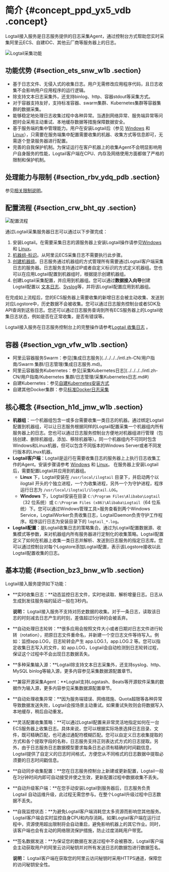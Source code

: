 # 简介 {#concept_ppd_yx5_vdb .concept}

Logtail接入服务是日志服务提供的日志采集Agent，通过控制台方式帮助您实时采集阿里云ECS、自建IDC、其他云厂商等服务器上的日志。

![](images/2650_zh-CN.png "Logtail采集功能")

## 功能优势 {#section_ets_snw_w1b .section}

-   基于日志文件、无侵入式的收集日志。用户无需修改应用程序代码，且日志收集不会影响用户应用程序的运行逻辑。
-   除支持文本日志采集外，还支持binlog、http、容器stdout等采集方式。
-   对于容器支持友好，支持标准容器、swarm集群、Kubernetes集群等容器集群的数据采集。
-   能够稳定地处理日志收集过程中各种异常。当遇到网络异常、服务端异常等问题时会采用主动重试、本地缓存数据等措施保障数据安全。
-   基于服务端的集中管理能力。用户在安装Logtail后（参见 [Windows](intl.zh-CN/用户指南/Logtail采集/安装/Windows.md) 和 [Linux](intl.zh-CN/用户指南/Logtail采集/安装/Linux.md)），只需要在服务端集中配置需要收集的机器、收集方式等信息即可，无需逐个登录服务器进行配置。
-   完善的自我保护机制。为保证运行在客户机器上的收集Agent不会明显影响用户自身服务的性能，Logtail客户端在CPU、内存及网络使用方面都做了严格的限制和保护机制。

## 处理能力与限制 {#section_rbv_ydq_pdb .section}

参见[相关限制说明](intl.zh-CN/用户指南/Logtail采集/相关限制说明.md)。

## 配置流程 {#section_crw_bht_qy .section}

![](images/2652_zh-CN.png "配置流程")

通过Logtail采集服务器日志可以通过以下步骤完成：

1.  安装Logtail。在需要采集日志的源服务器上安装Logtail操作请参见[Windows](intl.zh-CN/用户指南/Logtail采集/安装/Windows.md) 和 [Linux](intl.zh-CN/用户指南/Logtail采集/安装/Linux.md)。
2.  [机器组-标识](intl.zh-CN/用户指南/Logtail采集/机器组/机器组-标识.md)。从阿里云ECS采集日志不需要执行此步骤。
3.  [创建机器组](intl.zh-CN/用户指南/Logtail采集/机器组/创建机器组.md)。日志服务通过机器组的方式管理所有需要通过Logtail客户端采集日志的服务器。日志服务支持通过IP或者自定义标识的方式定义机器组。您也可以在应用Logtail配置到机器组时，根据提示创建机器组。
4.  创建Logtail采集配置，并应用到机器组。您可以通过**数据接入向导**创建Logtail配置以 [文本日志](intl.zh-CN/用户指南/Logtail采集/数据源/文本日志.md)、[Syslog](intl.zh-CN/用户指南/Logtail采集/数据源/Syslog.md)等，并将该Logtail配置应用到机器组。

在完成如上流程后，您的ECS服务器上需要收集的新增日志会被主动收集、发送到对应Logstore中，历史数据不会被收集。您可以通过日志服务控制台或者SDK及API查询到这些日志。您还可以通过日志服务查询到所有ECS服务器上的Logtail收集日志状态，例如是否在正常收集，是否有错误等。

Logtail接入服务在日志服务控制台上的完整操作请参考[Logtail 收集日志](intl.zh-CN/用户指南/Logtail采集/数据源/文本日志.md) 。

## 容器 {#section_vgn_vfw_w1b .section}

-   阿里云容器服务Swarm：参见[集成日志服务](../../../../intl.zh-CN/用户指南/Swarm 集群/日志管理/集成日志服务.md)。
-   阿里云容器服务Kubernetes：参见[采集Kubernetes日志](../../../../intl.zh-CN/用户指南/Kubernetes 集群/日志管理/采集Kubernetes日志.md#)
-   自建Kubernetes：参见[自建Kubernetes安装方式](intl.zh-CN/用户指南/Logtail采集/安装/Kubernetes日志采集.md#section_kdx_bqr_zdb)
-   自建其他Docker集群：参见[标准Docker日志采集](intl.zh-CN/用户指南/Logtail采集/安装/标准Docker日志采集.md#)

## 核心概念 {#section_h1d_jmw_w1b .section}

-   **机器组**：一个机器组包含一或多台需要收集一类日志的机器。通过绑定Logtail配置到机器组，可以让日志服务根据同样的Logtail配置采集一个机器组内所有服务器上的日志。您也可以通过日志服务控制台方便地对机器组进行管理（包括创建、删除机器组，添加、移除机器等）。同一个机器组内不可同时包含Windows和Linux机器，但可以包含不同版本的Windows Server或者不同发行版本的Linux机器。
-   **Logtail客户端**：Logtail是运行在需要收集日志的服务器上上执行日志收集工作的Agent。安装步骤请参考 [Windows](intl.zh-CN/用户指南/Logtail采集/安装/Windows.md) 和 [Linux](intl.zh-CN/用户指南/Logtail采集/安装/Linux.md)。 在服务器上安装Logtail后，需要配置Logtail并应用到机器组。
    -   **Linux** 下，Logtail安装在 `/usr/local/ilogtail` 目录下，并启动两个以 ilogtail 开头的个独立进程，一个为收集进程，另外一个为守护进程，程序运行日志为 `/usr/local/ilogtail/ilogtail.LOG`。
    -   **Windows** 下，Logtail安装在目录 `C:\Program Files\Alibaba\Logtail`（32 位系统）或 `C:\Program Files (x86)\Alibaba\Logtail`（64 位系统）下。您可以通过Windows管理工具\>服务查看到两个Windows Service，LogtailWorker负责收集日志，LogtailDaemon负责守护工作程序。程序运行日志为安装目录下的 `logtail_*.log`。
-   **Logtail配置**：是Logtail收集日志的策略集合。通过为Logtail配置数据源、收集模式等参数，来对机器组内所有服务器进行定制化的收集策略。Logtail配置定义了如何在机器上收集一类日志并解析、发送到日志服务的指定日志库。您可以通过控制台对每个Logstore添加Logtail配置，表示该Logstore接收以此Logtail配置收集的日志。

## 基本功能 {#section_bz3_bnw_w1b .section}

Logtail接入服务提供如下功能：

-   **实时收集日志：**动态监控日志文件，实时地读取、解析增量日志。日志从生成到发往服务端的延迟一般在3秒内。

    **说明：** Logtail接入服务不支持对历史数据的收集。对于一条日志，读取该日志的时刻减去日志产生的时刻，差值超过5分钟的会被丢弃。

-   **自动处理日志轮转：**很多应用会按照文件大小或者日期对日志文件进行轮转（rotation），把原日志文件重命名，并新建一个空日志文件等待写入。例如：监控app.LOG，日志轮转会产生 app.LOG.1，app.LOG.2 等。您可以指定收集日志写入的文件，如 app.LOG，Logtail会自动检测到日志轮转过程，保证这个过程中不会出现日志数据丢失。
-   **多种采集输入源：**Logtail除支持文本日志采集外，还支持syslog、http、MySQL binlog等输入源，更多内容参见采集数据源配置章节。
-   **兼容开源采集Agent：**Logtail支持Logstash、Beats等开源软件采集的数据作为输入源，更多内容参见采集数据源配置章节。
-   **自动处理收集异常：**因为服务端错误、网络措施、Quota超限等各种异常导致数据发送失败，Logtail会按场景主动重试。如果重试失败则会将数据写入本地缓存，稍后自动重发。
-   **灵活配置收集策略：**可以通过Logtail配置来非常灵活地指定如何在一台ECS服务器上收集日志。具体来说，您可以根据实际场景选择日志目录、文件，既可精确匹配，也可通过通配符模糊匹配。您可以自定义日志收集提取的方式和各个提取字段的名称，日志服务支持正则表达式方式的日志提取。另外，由于日志服务日志数据模型要求每条日志必须有精确的时间戳信息，Logtail提供了自定义的日志时间格式，方便您从不同格式的日志数据中提取必须要的日志时间戳信息。
-   **自动同步收集配置：**您在日志服务控制台上新建或更新配置，Logtail一般在3分钟时间内即可自动接受并使之生效，更新配置过程中数据收集不丢失。
-   **自动升级客户端：**在您手动安装Logtail到服务器后，日志服务负责Logtail 自动运维升级，此过程无需您参与。在整个Logtail升级过程中日志数据不丢失。
-   **自我监控状态：**为避免Logtail客户端消耗您太多资源而影响您其他服务。Logtail客户端会实时监控自身CPU和内存消耗。如果Logtail客户端在运行过程中，资源使用超出限制将会自动重启，避免影响机器上的其它作业。同时，该客户端也会有主动的网络限流保护措施，防止过度消耗用户带宽。
-   **签名数据发送：**为保证您的数据在发送过程中不会被篡改，Logtail客户端会主动获取用户的阿里云访问秘钥并对所有发送日志的数据包进行数据签名。

    **说明：** Logtail客户端在获取您的阿里云访问秘钥时采用HTTPS通道，保障您的访问秘钥安全性。


